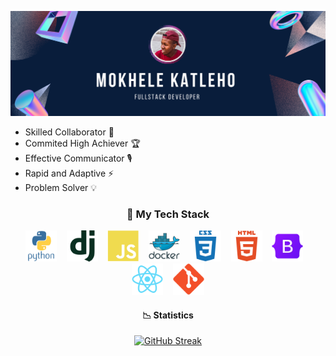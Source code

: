 ![header](Header.png)


- Skilled Collaborator 🤝
- Commited High Achiever 🏆
- Effective Communicator 🎙
- Rapid and Adaptive ⚡️
- Problem Solver 💡

<div align="center"> <h3> 🔭 My Tech Stack</h3> </div>
<div align="center"> 
<img src="https://github.com/devicons/devicon/blob/master/icons/python/python-original-wordmark.svg" title="Java" alt="Java" width="50" height="50"
/>&nbsp;&nbsp;&nbsp;
<img src="https://github.com/devicons/devicon/blob/master/icons/django/django-plain.svg" title="React" alt="React" width="50" height="50"/>&nbsp;&nbsp;&nbsp;
<img src="https://github.com/devicons/devicon/blob/master/icons/javascript/javascript-plain.svg" title="Material UI" alt="Material UI" width="50" height="50"/>&nbsp;&nbsp;&nbsp;
<img src="https://github.com/devicons/devicon/blob/master/icons/docker/docker-original-wordmark.svg" alt="Flutter" width="50" height="50"/>&nbsp;&nbsp;&nbsp;
<img src="https://github.com/devicons/devicon/blob/master/icons/css3/css3-plain-wordmark.svg" title="CSS3" alt="CSS" width="50" height="50"/>&nbsp;&nbsp;&nbsp;
<img src="https://github.com/devicons/devicon/blob/master/icons/html5/html5-plain-wordmark.svg" title="HTML5" alt="HTML" width="50" height="50"/>&nbsp;&nbsp;&nbsp;
<img src="https://github.com/devicons/devicon/blob/master/icons/bootstrap/bootstrap-original.svg" title="Gatsby" alt="Gatsby" width="50" height="50"/>&nbsp;&nbsp;&nbsp;
 <img src="https://github.com/devicons/devicon/blob/master/icons/react/react-original.svg"
width="50" height="50" />&nbsp;&nbsp;&nbsp;
<img src="https://github.com/devicons/devicon/blob/master/icons/git/git-original.svg" title="Git" **alt="Git" width="50" height="50"/> </div>
<div align="center"> <h4>📉 Statistics </h4> </div>

<div align="center" >

[![GitHub Streak](http://github-readme-streak-stats.herokuapp.com?user=mokhelek&theme=dark&background=000000)](https://git.io/streak-stats)

</div>

